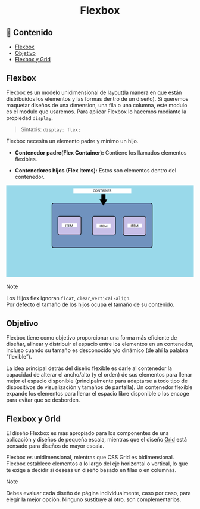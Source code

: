 <h1 align="center">Flexbox</h1>

<h2>📑 Contenido</h2>

- [Flexbox](#flexbox)
- [Objetivo](#objetivo)
- [Flexbox y Grid](#flexbox-y-grid)

## Flexbox

Flexbox es un modelo unidimensional de layout(la manera en que están distribuidos los elementos y las formas dentro de un diseño). Si queremos maquetar diseños de una dimension, una fila o una columna, este modulo es el modulo que usaremos. Para aplicar Flexbox lo hacemos mediante la propiedad `display`.

> Sintaxis: `display: flex;`

Flexbox necesita un elemento padre y mínimo un hijo.

- **Contenedor padre(Flex Container):** Contiene los llamados elementos
  flexibles.

- **Contenedores hijos (Flex Items):** Estos son elementos dentro del
  contenedor.

![Propiedades Flex](./img/elementos-flex.png)

> [!NOTE]
>
> Los Hijos flex ignoran `float`, `clear`,`vertical-align`. <br>
> Por defecto el tamaño de los hijos ocupa el tamaño de su contenido.

## Objetivo

Flexbox tiene como objetivo proporcionar una forma más eficiente de diseñar, alinear y distribuir el espacio entre los elementos en un contenedor, incluso cuando su tamaño es desconocido y/o dinámico (de ahí la palabra “flexible”).

La idea principal detrás del diseño flexible es darle al contenedor la capacidad de alterar el ancho/alto (y el orden) de sus elementos para llenar mejor el espacio disponible (principalmente para adaptarse a todo tipo de dispositivos de visualización y tamaños de pantalla). Un contenedor flexible expande los elementos para llenar el espacio libre disponible o los encoge para evitar que se desborden.

## Flexbox y Grid

El diseño Flexbox es más apropiado para los componentes de una aplicación y diseños de pequeña escala, mientras que el diseño [Grid]() está pensado para diseños de mayor escala.

Flexbox es unidimensional, mientras que CSS Grid es bidimensional. Flexbox establece elementos a lo largo del eje horizontal o vertical, lo que te exige a decidir si deseas un diseño basado en filas o en columnas.

> [!NOTE]
>
> Debes evaluar cada diseño de página individualmente, caso por caso, para elegir la mejor opción. Ninguno sustituye al otro, son complementarios.
